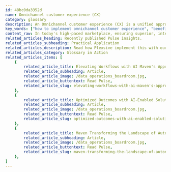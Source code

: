 ```yaml
---
id: 48bc0da3352d
name: Omnichannel customer experience (CX)
category: glossary
description: An Omnichannel customer experience (CX) is a unified approach to customer engagement across multiple platforms, enhancing accessibility, service excellence, and personalized interaction for higher customer satisfaction and loyalty.
key_words: ["how to implement omnichannel customer experience", "benefits of omnichannel CX strategy", "improving customer service with omnichannel CX", "what is seamless customer experience in omnichannel", "omnichannel customer accessibility advantage", "importance of data in omnichannel customer engagement", "personalized omnichannel engagement for retention", "challenges in creating omnichannel CX", "measuring success in omnichannel customer experience", "best practices in omnichannel marketing and sales"]
content_raw: In today's high-paced marketplace, ensuring superior, integrated customer experiences is vital. This is where the Omnichannel customer experience (CX) provides immense value. It refers to a comprehensive approach to marketing, sales, and customer service, encompassing varied channels—like brick-and-mortar outlets, desktop platforms, mobile applications, and more. What distinguishes it is the seamless experience it crafts, fostering coherence across communication, distribution, and promotional activities. At Maven Technologies, we believe in the transformative potential of omnichannel CX. It brings forth several sought-after business benefits Customer Convenience Omnichannel CX is centered on customer accessibility, providing customers with a spectrum of avenues to reach out to your company’s service and sales representatives. This 24/7 connectivity not only eliminates challenges of geographical boundaries and time zones but also builds stronger consumer relationships. Customer Service Excellence The omnichannel approach empowers businesses to elevate their customer service. By creating one consolidated database, information across all channels is synced in real-time. Consequently, customers no longer need to repeat their information when switching platforms or channels, thus augmenting customer satisfaction and loyalty. Bespoke Customer Engagement Lastly, with access to a wealth of data gleaned from its comprehensively linked database, businesses can gain profound insights into individual customer preferences. This is a game-changer for customer engagement, allowing you to tailor an experience that resonates with their unique requirements and expectations. With more personalised experiences, expect heightened levels of customer engagement and retention. Therefore, at Maven Technologies, we leverage our deep tech expertise to implement state-of-the-art omnichannel customer experience solutions, unlocking new realms of productivity and customer experience excellence for your business.
related_articles_heading: Recently published Pulse insights.
related_articles_subheading: Practical Application
related_articles_description: Read how Plexsive implement this with our clients.
related_articles_category: Glossary in Action
related_articles_items: [
	{
		related_article_title: Elevating Workflows with AI Maven's Approach,
		related_article_subheading: Article,
		related_article_image: /data_operations_boardroom.jpg,
		related_article_buttontext: Read Pulse,
		related_article_slug: elevating-workflows-with-ai-maven's-approach
	},
	{
		related_article_title: Optimized Outcomes with AI-Enabled Solutions,
		related_article_subheading: Article,
		related_article_image: /data_operations_boardroom.jpg,
		related_article_buttontext: Read Pulse,
		related_article_slug: optimized-outcomes-with-ai-enabled-solutions
	},
	{
		related_article_title: Maven Transforming the Landscape of Autonomous Vehicles,
		related_article_subheading: Article,
		related_article_image: /data_operations_boardroom.jpg,
		related_article_buttontext: Read Pulse,
		related_article_slug: maven-transforming-the-landscape-of-autonomous-vehicles
	},
]
---
```

